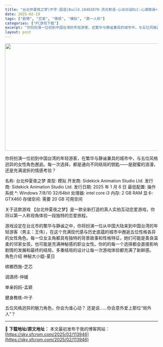 ```yaml
---
title: "台北仲夏夜之梦|中字-国语|Build.18402870-流光絮语-心动对话DLC-心潮微澜+全DLC|解压即撸|"
date: 2025-02-19
tags: ["剧情", "恋爱", "情感", "模拟", "第一人称"]
categories: ["PC游戏下载"]
excerpt: "你将扮演一位初到中国台湾的年轻游客，在繁华与静谧兼具的城市中，与五位风格迥异的女性角色邂逅。每一次选择，都是通向不同结局的钥匙——是甜蜜的浪漫，还是充满波折的情感考验？ 名称: 台北仲夏夜之梦 类型: 模拟 开发商: Sidekick Animation Studio Ltd. 发行商: Sidek&hellip;"
layout: post
---
```


<img class="aligncenter size-full wp-image-113947" src="https://sky.sfcrom.com/wp-content/uploads/2025/02/2025021907115549.webp" alt="" width="616" height="353" />

你将扮演一位初到中国台湾的年轻游客，在繁华与静谧兼具的城市中，与五位风格迥异的女性角色邂逅。每一次选择，都是通向不同结局的钥匙——是甜蜜的浪漫，还是充满波折的情感考验？

名称: 台北仲夏夜之梦
类型: 模拟
开发商: Sidekick Animation Studio Ltd.
发行商: Sidekick Animation Studio Ltd.
发行日期: 2025 年 1 月 6 日
最低配置:
操作系统 *: Windows 7/8/10 32/64bit
处理器: intel core i3
内存: 2 GB RAM
显卡: GTX460
存储空间: 需要 20 GB 可用空间

关于这款游戏
【台北仲夏夜之梦】是一款全新打造的真人实拍互动恋爱游戏，你将以第一人称视角体验一段独特的恋爱旅程。

游戏设定在台北市的繁华与静谧之中，你将扮演一位从中国大陆来到中国台湾的年轻游客（男主：王伟），在这个充满现代感与历史底蕴的城市中邂逅五位性格各异的女性角色。每一位女主角都具有独特的背景故事和性格特征，她们可能是善良温柔的邻家女孩，也可能是充满神秘感的职业女性。你的的每一个选择都会直接影响剧情的发展和最终的结局，多重结局的设计让每一次游戏体验都充满了新鲜感。
角色介绍
神秘大小姐-夏日

槟榔西施-芝芯

调酒师-仲媛

单亲妈妈-孟颖

健身教练-叶子

五位风格迥异的魅力角色，你会为谁心动？
还是说……你会意外爱上那位“局外人”？

---
📖 **下载地址/原文地址：** 本文最初发布于我的博客网站：[https://sky.sfcrom.com/2025/02/113946](https://sky.sfcrom.com/2025/02/113946)
